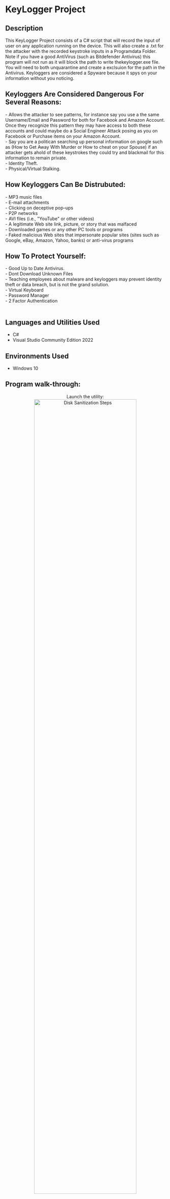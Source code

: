<h1>KeyLogger Project</h1>



<h2>Description</h2>
This KeyLogger Project consists of a C# script that will record the input of user on any application running on the device. This will also create a .txt for the attacker with the recorded keystroke inputs in a Programdata Folder. Note if you have a good AntiVirus (such as Bitdefender Antivirus) this program will not run as it will block the path to write thekeylogger.exe file. You will need to both unquarantine and create a exclsuion for the path in the Antivirus. Keyloggers are considered a Spyware because it spys on your information without you noticing. 
<br />



<h2>Keyloggers Are Considered Dangerous For Several Reasons:</h2>
- Allows the attacker to see patterns, for instance say you use a the same Username/Email and Password for both for Facebook and Amazon Account. Once they recognize this pattern they may have access to both these accounts and could maybe do a Social Engineer Attack posing as you on Facebook or Purchase items on your Amazon Account.<br>
- Say you are a politican searching up personal information on google such as (How to Get Away With Murder or How to cheat on your Spouse) if an attacker gets ahold of these keystrokes they could try and blackmail for this information to remain private.<br>
- Identity Theft.<br>
- Physical/Virtual Stalking.<br>

<h2>How Keyloggers Can Be Distrubuted:</h2>
- MP3 music files<br>
- E-mail attachments<br>
- Clicking on deceptive pop–ups<br>
- P2P networks<br>
- AVI files (i.e., "YouTube" or other videos)<br>
- A legitimate Web site link, picture, or story that was malfaced<br>
- Downloaded games or any other PC tools or programs<br>
- Faked malicious Web sites that impersonate popular sites (sites such as Google, eBay, Amazon, Yahoo, banks) or anti-virus programs<br>

<h2>How To Protect Yourself:</h2>
- Good Up to Date Antivirus.<br>
- Dont Download Unknown Files<br>
- Teaching employees about malware and keyloggers may prevent identity theft or data breach, but is not the grand solution. <br>
- Virtual Keyboard<br>
- Password Manager<br>
- 2 Factor Authentication <br>
<br>
<h2>Languages and Utilities Used</h2>

- C# 
- Visual Studio Community Edition 2022

<h2>Environments Used </h2>

- Windows 10

<h2>Program walk-through:</h2>

<p align="center">
Launch the utility: <br/>
<img src="https://i.imgur.com/62TgaWL.png" height="80%" width="80%" alt="Disk Sanitization Steps"/>
<br />
<br />
Select the disk:  <br/>
<img src="https://i.imgur.com/tcTyMUE.png" height="80%" width="80%" alt="Disk Sanitization Steps"/>
<br />
<br />
Enter the number of passes: <br/>
<img src="https://i.imgur.com/nCIbXbg.png" height="80%" width="80%" alt="Disk Sanitization Steps"/>
<br />
<br />
Confirm your selection:  <br/>
<img src="https://i.imgur.com/cdFHBiU.png" height="80%" width="80%" alt="Disk Sanitization Steps"/>
<br />
<br />
Wait for process to complete (may take some time):  <br/>
<img src="https://i.imgur.com/JL945Ga.png" height="80%" width="80%" alt="Disk Sanitization Steps"/>
<br />
<br />
Sanitization complete:  <br/>
<img src="https://i.imgur.com/K71yaM2.png" height="80%" width="80%" alt="Disk Sanitization Steps"/>
<br />
<br />
Observe the wiped disk:  <br/>
<img src="https://i.imgur.com/AeZkvFQ.png" height="80%" width="80%" alt="Disk Sanitization Steps"/>
</p>

<!--
 ```diff
- text in red
+ text in green
! text in orange
# text in gray
@@ text in purple (and bold)@@
```


